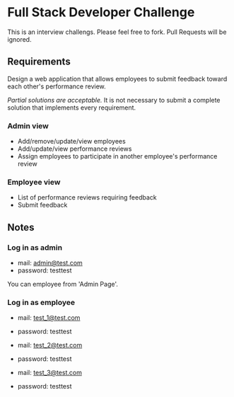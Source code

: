 # Full Stack Developer Challenge

This is an interview challengs. Please feel free to fork. Pull Requests will be ignored.

## Requirements

Design a web application that allows employees to submit feedback toward each other's performance review.

_Partial solutions are acceptable._ It is not necessary to submit a complete solution that implements every requirement.

### Admin view

- Add/remove/update/view employees
- Add/update/view performance reviews
- Assign employees to participate in another employee's performance review

### Employee view

- List of performance reviews requiring feedback
- Submit feedback

## Notes

### Log in as admin

- mail: admin@test.com
- password: testtest

You can employee from 'Admin Page'.

### Log in as employee

- mail: test_1@test.com
- password: testtest

- mail: test_2@test.com
- password: testtest

- mail: test_3@test.com
- password: testtest
